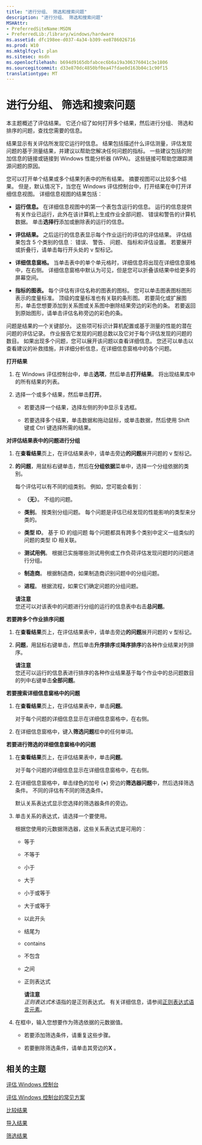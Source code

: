 ```yaml
---
title: "进行分组、 筛选和搜索问题"
description: "进行分组、 筛选和搜索问题"
MSHAttr:
- PreferredSiteName:MSDN
- PreferredLib:/library/windows/hardware
ms.assetid: dfc198ee-d037-4a34-b309-ee8786026716
ms.prod: W10
ms.mktglfcycl: plan
ms.sitesec: msdn
ms.openlocfilehash: b694d9165dbfabcec6b6a19a306376041c3e1806
ms.sourcegitcommit: d33e870dc4850bf0ea47fdae0d163b04c1c90f15
translationtype: MT
---
```

# <a name="group-filter-and-search-issues"></a>进行分组、 筛选和搜索问题


本主题概述了评估结果。 它还介绍了如何打开多个结果，然后进行分组、 筛选和排序的问题，查找您需要的信息。

结果显示有关评估所发现它运行时信息。 结果包括描述什么评估测量，评估发现问题的基于测量结果，并建议以帮助您解决任何问题的指标。 一些建议包括的附加信息的链接或链接到 Windows 性能分析器 (WPA)。 这些链接可帮助您跟踪溯源问题的原因。

您可以打开单个结果或多个结果列表中的所有结果。 摘要视图可以比较多个结果。 但是，默认情况下，当您在 Windows 评估控制台中，打开结果在中打开详细信息视图。 详细信息视图的结果包括︰

-   **运行信息。** 在详细信息视图中的第一个表包含运行的信息。 运行的信息提供有关作业已运行，此外在该计算机上生成作业全部问题、 错误和警告的计算机数据。 单击**选择行**添加或删除表的运行的信息。

-   **评估结果。** 之后运行的信息表显示每个作业运行的评估的评估结果。 评估结果包含 5 个类别的信息︰ 错误、 警告、 问题、 指标和评估设置。 若要展开或折叠行，请单击每行开头处的 v 型标记。

-   **详细信息窗格。** 当单击表中的单个单元格时，详细信息将出现在详细信息窗格中，在右侧。 详细信息窗格中默认为可见，但是您可以折叠该结果中给更多的屏幕空间。

-   **指标的图表。** 每个评估有评估名称的图表的图标。 您可以单击图表图标图形表示的度量标准。 顶级的度量标准也有关联的条形图。 若要简化或扩展图形，单击您想要添加到关系图或关系图中删除结果旁边的彩色的条。 若要返回到原始图形，请单击评估名称旁边的彩色的条。

问题是结果的一个关键部分。 这些项可标识计算机配置或基于测量的性能的潜在问题的评估记录。 作业报告它发现的问题总数以及它对于每个评估发现的问题的数目。 如果出现多个问题，您可以展开该问题以查看详细信息。 您还可以单击以查看建议的补救措施，并详细分析信息，在详细信息窗格中的各个问题。

**打开结果**

1.  在 Windows 评估控制台中，单击**选项**，然后单击**打开结果**。 将出现结果库中的所有结果的列表。

2.  选择一个或多个结果，然后单击**打开**。

    -   若要选择一个结果，选择左侧的列中显示复选框。

    -   若要选择多个结果，单击数据和拖动鼠标，或单击数据，然后使用 Shift 键或 Ctrl 键选择所需的结果。

**对评估结果表中的问题进行分组**

1.  在**查看结果**页上，在评估结果表中，请单击旁边**的问题**展开问题的 v 型标记。

2.  **的问题**，用鼠标右键单击，然后在**分组依据**菜单中，选择一个分组依据的类别。

    每个评估可以有不同的组类别。 例如，您可能会看到︰

    -   **（无）**。 不组的问题。

    -   **类别**。 按类别分组问题。 每个问题是评估已经发现的性能影响的类型来分类的。

    -   **类型 ID**。 基于 ID 的组问题 每个问题都具有跨多个类别中定义一组类似的问题的类型 ID 相关联。

    -   **测试用例**。 根据已实施哪些测试用例或工作负荷评估发现问题时的问题进行分组。

    -   **制造商**。 根据制造商，如果制造商识别问题中的分组问题。

    -   **进程**。 根据流程，如果它们确定问题的分组问题。

    **请注意**  
    您还可以对该表中的问题进行分组的运行的信息表中右击**总问题**。

     

**若要跨多个作业排序问题**

1.  在**查看结果**页上，在评估结果表中，请单击旁边**的问题**展开问题的 v 型标记。

2.  **问题**，用鼠标右键单击，然后单击**升序排序**或**降序排序**的各种作业结果对列排序。

    **请注意**  
    您还可以运行的信息表进行排序的各种作业结果基于每个作业中的总问题数目的列中右键单击**全部问题**。

     

**若要搜索详细信息窗格中的问题**

1.  在**查看结果**页上，在评估结果表中，单击**问题**。

    对于每个问题的详细信息显示在详细信息窗格中，在右侧。

2.  在详细信息窗格中，键入**筛选问题**框中的任何单词。

**若要进行筛选的详细信息窗格中的问题**

1.  在**查看结果**页上，在评估结果表中，单击**问题**。

    对于每个问题的详细信息显示在详细信息窗格中，在右侧。

2.  在详细信息窗格中，单击绿色的加号 (**+**) 旁边的**筛选器问题**中，然后选择筛选条件。 不同的评估有不同的筛选条件。

    默认关系表达式显示您选择的筛选器条件的旁边。

3.  单击关系的表达式，请选择一个要使用。

    根据您使用的元数据筛选器，这些关系表达式是可用的︰

    -   等于

    -   不等于

    -   小于

    -   大于

    -   小于或等于

    -   大于或等于

    -   以此开头

    -   结尾为

    -   contains

    -   不包含

    -   之间

    -   正则表达式

        **请注意**  
        *正则表达式*术语指的是正则表达式。 有关详细信息，请参阅[正则表达式语言元素](http://go.microsoft.com/fwlink/?LinkId=235292)。

         

4.  在框中，输入您想要作为筛选依据的元数据值。

    -   若要添加筛选条件，请重复这些步骤。

    -   若要删除筛选条件，请单击其旁边的**X** 。

## <a name="related-topics"></a>相关的主题


[评估 Windows 控制台](windows-assessment-console.md)

[评估 Windows 控制台的常见方案](windows-assessment-console-common-scenarios.md)

[比较结果](compare-results.md)

[导入结果](import-results.md)

[筛选结果](filter-results.md)

 

 







